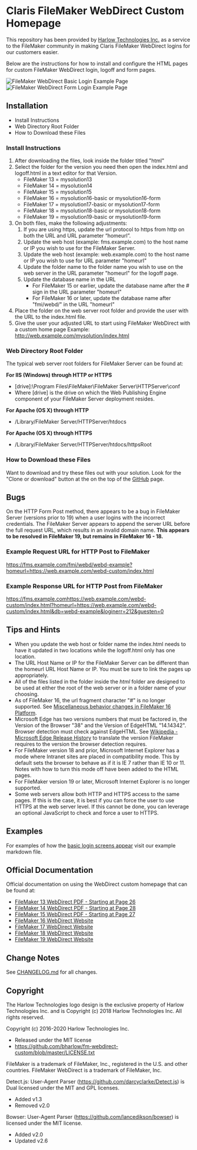 # Claris FileMaker WebDirect Custom Homepage #

This repository has been provided by [Harlow Technologies Inc.](http://www.harlowtech.com) as a service to the FileMaker community in making Claris FileMaker WebDirect logins for our customers easier.

Below are the instructions for how to install and configure the HTML pages for custom FileMaker WebDirect login, logoff and form pages.

![FileMaker WebDirect Basic Login Example Page](images/fm-example-5.png)
![FileMaker WebDirect Form Login Example Page](images/fm-example-6.png)

## Installation ##

* Install Instructions
* Web Directory Root Folder
* How to Download these Files

### Install Instructions ###

1. After downloading the files, look inside the folder titled "html"
2. Select the folder for the version you need then open the index.html and logoff.html in a text editor for that Version.
    * FileMaker 13 = mysolution13
    * FileMaker 14 = mysolution14
    * FileMaker 15 = mysolution15
    * FileMaker 16 = mysolution16-basic or mysolution16-form
    * FileMaker 17 = mysolution17-basic or mysolution17-form
    * FileMaker 18 = mysolution18-basic or mysolution18-form
    * FileMaker 19 = mysolution19-basic or mysolution19-form
3. On both files, make the following adjustments:
    1. If you are using https, update the url protocol to https from http on both the URL and URL parameter “homeurl”.
    2. Update the web host (example: fms.example.com) to the host name or IP you wish to use for the FileMaker Server.
    3. Update the web host (example: web.example.com) to the host name or IP you wish to use for URL parameter "homeurl"
    4. Update the folder name to the folder name you wish to use on the web server in the URL parameter "homeurl" for the logoff page.
    5. Update the database name in the URL
        * For FileMaker 15 or earlier, update the database name after the # sign in the URL parameter "homeurl"
        * For FileMaker 16 or later, update the database name after "fmi/webd/" in the URL "homeurl"
4. Place the folder on the web server root folder and provide the user with the URL to the index.html file.
5. Give the user your adjusted URL to start using FileMaker WebDirect with a custom home page Example: http://web.example.com/mysolution/index.html

### Web Directory Root Folder ###

The typical web server root folders for FileMaker Server can be found at:

__For IIS (Windows) through HTTP or HTTPS__

* [drive]:\Program Files\FileMaker\FileMaker Server\HTTPServer\conf
* Where [drive] is the drive on which the Web Publishing Engine component of your FileMaker Server deployment resides.

__For Apache (OS X) through HTTP__

* /Library/FileMaker Server/HTTPServer/htdocs

__For Apache (OS X) through HTTPS__

* /Library/FileMaker Server/HTTPServer/htdocs/httpsRoot

### How to Download these Files ###

Want to download and try these files out with your solution. Look for the "Clone or download" button at the on the top of the [GitHub](https://github.com/bharlow/fm-webdirect-custom) page.

## Bugs ##

On the HTTP Form Post method, there appears to be a bug in FileMaker Server (versions prior to 19) when a user logins with the incorrect credentials. The FileMaker Server appears to append the server URL before the full request URL, which results in an invalid domain name. **This appears to be resolved in FileMaker 19, but remains in FileMaker 16 - 18.**

### Example Request URL for HTTP Post to FileMaker ###

https://fms.example.com/fmi/webd/webd-example?homeurl=https://web.example.com/webd-custom/index.html

### Example Response URL for HTTP Post from FileMaker ###

https://fms.example.comhttps://web.example.com/webd-custom/index.html?homeurl=https://web.example.com/webd-custom/index.html&db=webd-example&loginerr=212&guesten=0

## Tips and Hints ##

* When you update the web host or folder name the index.html needs to have it updated in two locations while the logoff.html only has one location.
* The URL Host Name or IP for the FileMaker Server can be different than the homeurl URL Host Name or IP. You must be sure to link the pages up appropriately.
* All of the files listed in the folder inside the *html* folder are designed to be used at either the root of the web server or in a folder name of your choosing.
* As of FileMaker 16, the url fragment character "#" is no longer supported. See [Miscellaneous behavior changes in FileMaker 16 Platform](http://help.filemaker.com/app/answers/detail/a_id/16316).
* Microsoft Edge has two versions numbers that must be factored in, the Version of the Browser "38" and the Version of EdgeHTML "14.14342". Browser detection must check against EdgeHTML. See [Wikipedia - Microsoft Edge Release History](https://en.wikipedia.org/wiki/Microsoft_Edge#Release_history) to translate the version FileMaker requires to the version the browser detection requires.
* For FileMaker version 18 and prior, Microsoft Internet Explorer has a mode where Intranet sites are placed in compatibility mode. This by default sets the browser to behave as if it is IE 7 rather than IE 10 or 11. Notes with how to turn this mode off have been added to the HTML pages.
* For FileMaker version 19 or later, Microsoft Internet Explorer is no longer supported.
* Some web servers allow both HTTP and HTTPS access to the same pages. If this is the case, it is best if you can force the user to use HTTPS at the web server level. If this cannot be done, you can leverage an optional JavaScript to check and force a user to HTTPS.

## Examples ##

For examples of how the [basic login screens appear](EXAMPLES.md) visit our example markdown file.

## Official Documentation ##

Official documentation on using the WebDirect custom homepage that can be found at:
* [FileMaker 13 WebDirect PDF - Starting at Page 26](https://fmhelp.filemaker.com/docs/13/en/fm13_webdirect_guide.pdf#page=26) 
* [FileMaker 14 WebDirect PDF - Starting at Page 28](https://fmhelp.filemaker.com/docs/14/en/fm14_webdirect_guide.pdf#page=28) 
* [FileMaker 15 WebDirect PDF - Starting at Page 27](https://fmhelp.filemaker.com/docs/15/en/fm15_webdirect_guide.pdf#page=27) 
* [FileMaker 16 WebDirect Website](https://fmhelp.filemaker.com/docs/16/en/fmwd/)
* [FileMaker 17 WebDirect Website](https://fmhelp.filemaker.com/docs/17/en/fmwd/)
* [FileMaker 18 WebDirect Website](https://fmhelp.filemaker.com/docs/18/en/fmwd/)
* [FileMaker 19 WebDirect Website](https://help.claris.com/en/webdirect-guide/)

## Change Notes ##

See [CHANGELOG.md](CHANGELOG.md) for all changes.

## Copyright ##

The Harlow Technologies logo design is the exclusive property of Harlow Technologies Inc. and is Copyright (c) 2018 Harlow Technologies Inc. All rights reserved.

Copyright (c) 2016-2020 Harlow Technologies Inc.

* Released under the MIT license
* https://github.com/bharlow/fm-webdirect-custom/blob/master/LICENSE.txt

FileMaker is a trademark of FileMaker, Inc., registered in the U.S. and other countries. FileMaker WebDirect is a trademark of FileMaker, Inc.

Detect.js: User-Agent Parser (https://github.com/darcyclarke/Detect.js) is Dual licensed under the MIT and GPL licenses.

* Added v1.3
* Removed v2.0

Bowser: User-Agent Parser (https://github.com/lancedikson/bowser) is licensed under the MIT license.

* Added v2.0
* Updated v2.6
